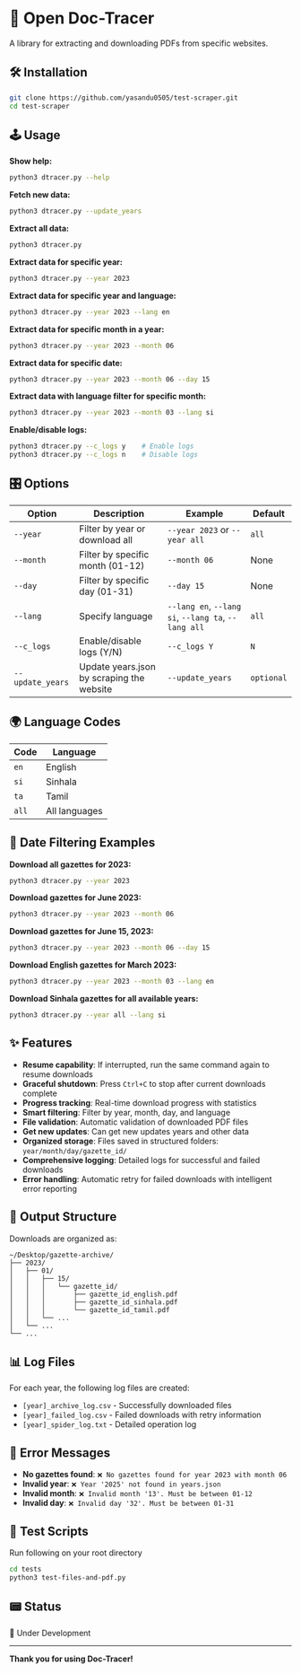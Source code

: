 # 🥽 Open Doc-Tracer
A library for extracting and downloading PDFs from specific websites.

## 🛠️ Installation

```bash
git clone https://github.com/yasandu0505/test-scraper.git
cd test-scraper
```

## 🕹️ Usage

**Show help:**
```bash
python3 dtracer.py --help
```

**Fetch new data:**
```bash
python3 dtracer.py --update_years
```

**Extract all data:**
```bash
python3 dtracer.py
```

**Extract data for specific year:**
```bash
python3 dtracer.py --year 2023
```

**Extract data for specific year and language:**
```bash
python3 dtracer.py --year 2023 --lang en
```

**Extract data for specific month in a year:**
```bash
python3 dtracer.py --year 2023 --month 06
```

**Extract data for specific date:**
```bash
python3 dtracer.py --year 2023 --month 06 --day 15
```

**Extract data with language filter for specific month:**
```bash
python3 dtracer.py --year 2023 --month 03 --lang si
```

**Enable/disable logs:**
```bash
python3 dtracer.py --c_logs y    # Enable logs
python3 dtracer.py --c_logs n    # Disable logs
```

## 🎛️ Options

| Option | Description | Example | Default |
|--------|-------------|---------|---------|
| `--year` | Filter by year or download all | `--year 2023` or `--year all` | `all` |
| `--month` | Filter by specific month (01-12) | `--month 06` | None |
| `--day` | Filter by specific day (01-31) | `--day 15` | None |
| `--lang` | Specify language | `--lang en`, `--lang si`, `--lang ta`, `--lang all` | `all` |
| `--c_logs` | Enable/disable logs (Y/N) | `--c_logs Y` | `N` |
| `--update_years` | Update years.json by scraping the website | `--update_years` | `optional` |


## 🌍 Language Codes

| Code | Language |
|------|----------|
| `en` | English |
| `si` | Sinhala |
| `ta` | Tamil |
| `all` | All languages |

## 📅 Date Filtering Examples

**Download all gazettes for 2023:**
```bash
python3 dtracer.py --year 2023
```

**Download gazettes for June 2023:**
```bash
python3 dtracer.py --year 2023 --month 06
```

**Download gazettes for June 15, 2023:**
```bash
python3 dtracer.py --year 2023 --month 06 --day 15
```

**Download English gazettes for March 2023:**
```bash
python3 dtracer.py --year 2023 --month 03 --lang en
```

**Download Sinhala gazettes for all available years:**
```bash
python3 dtracer.py --year all --lang si
```

## ✨ Features

- **Resume capability**: If interrupted, run the same command again to resume downloads
- **Graceful shutdown**: Press `Ctrl+C` to stop after current downloads complete
- **Progress tracking**: Real-time download progress with statistics
- **Smart filtering**: Filter by year, month, day, and language
- **File validation**: Automatic validation of downloaded PDF files
- **Get new updates**: Can get new updates years and other data
- **Organized storage**: Files saved in structured folders: `year/month/day/gazette_id/`
- **Comprehensive logging**: Detailed logs for successful and failed downloads
- **Error handling**: Automatic retry for failed downloads with intelligent error reporting

## 📁 Output Structure

Downloads are organized as:
```
~/Desktop/gazette-archive/
├── 2023/
│   ├── 01/
│   │   ├── 15/
│   │   │   └── gazette_id/
│   │   │       ├── gazette_id_english.pdf
│   │   │       ├── gazette_id_sinhala.pdf
│   │   │       └── gazette_id_tamil.pdf
│   │   └── ...
│   └── ...
└── ...
```

## 📊 Log Files

For each year, the following log files are created:
- `[year]_archive_log.csv` - Successfully downloaded files
- `[year]_failed_log.csv` - Failed downloads with retry information
- `[year]_spider_log.txt` - Detailed operation log

## 🚨 Error Messages

- **No gazettes found**: `❌ No gazettes found for year 2023 with month 06`
- **Invalid year**: `❌ Year '2025' not found in years.json`
- **Invalid month**: `❌ Invalid month '13'. Must be between 01-12`
- **Invalid day**: `❌ Invalid day '32'. Must be between 01-31`

## 🧪 Test Scripts

Run following on your root directory
```bash - to test the archive structure and the pdf quality
cd tests
python3 test-files-and-pdf.py
```

## 📟 Status

🚧 Under Development

---

**Thank you for using Doc-Tracer!**